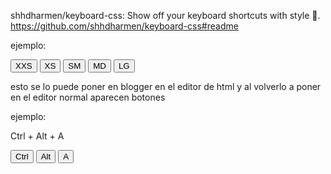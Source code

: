 

shhdharmen/keyboard-css: Show off your keyboard shortcuts with style 🦄.
https://github.com/shhdharmen/keyboard-css#readme

ejemplo:

<button class="kbc-button kbc-button-xxs">XXS</button>
<button class="kbc-button kbc-button-xs">XS</button>
<button class="kbc-button kbc-button-sm">SM</button>
<button class="kbc-button">MD</button>
<button class="kbc-button kbc-button-lg">LG</button>

esto se lo puede poner en blogger en el editor de html y al volverlo a poner en el editor normal aparecen botones

ejemplo:

Ctrl + Alt + A


<button class="kbc-button">Ctrl</button>
<button class="kbc-button">Alt</button>
<button class="kbc-button">A</button>

